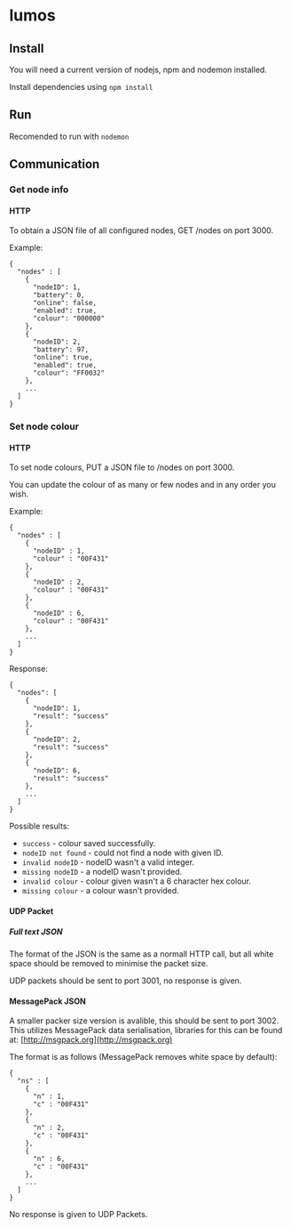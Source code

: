 # lumos
## Install
You will need a current version of nodejs, npm and nodemon installed.

Install dependencies using `npm install`

## Run
Recomended to run with `nodemon`

## Communication
### Get node info
#### HTTP
To obtain a JSON file of all configured nodes, GET /nodes on port 3000.

Example: 
```
{
  "nodes" : [
    {
      "nodeID": 1,
      "battery": 0,
      "online": false,
      "enabled": true,
      "colour": "000000"
    },
    {
      "nodeID": 2,
      "battery": 97,
      "online": true,
      "enabled": true,
      "colour": "FF0032"
    },
    ...
  ]
}
```

### Set node colour
#### HTTP
To set node colours, PUT a JSON file to /nodes on port 3000.

You can update the colour of as many or few nodes and in any order you wish.

Example:
```
{
  "nodes" : [
    {
      "nodeID" : 1,
      "colour" : "00F431"
    },
    {
      "nodeID" : 2,
      "colour" : "00F431"
    },
    {
      "nodeID" : 6,
      "colour" : "00F431"
    },
    ...
  ]
}
```
Response:
```
{
  "nodes": [
    {
      "nodeID": 1,
      "result": "success"
    },
    {
      "nodeID": 2,
      "result": "success"
    },
    {
      "nodeID": 6,
      "result": "success"
    },
    ...
  ]
}
```
Possible results:
* `success` - colour saved successfully.
* `nodeID not found` - could not find a node with given ID.
* `invalid nodeID` - nodeID wasn't a valid integer.
* `missing nodeID` - a nodeID wasn't provided.
* `invalid colour` - colour given wasn't a 6 character hex colour.
* `missing colour` - a colour wasn't provided.

#### UDP Packet
##### Full text JSON
The format of the JSON is the same as a normall HTTP call, but all white space should be removed to minimise the packet size.

UDP packets should be sent to port 3001, no response is given.

#### MessagePack JSON
A smaller packer size version is avalible, this should be sent to port 3002. This utilizes MessagePack data serialisation, libraries for this can be found at: [http://msgpack.org](http://msgpack.org)

The format is as follows (MessagePack removes white space by default):
```
{
  "ns" : [
    {
      "n" : 1,
      "c" : "00F431"
    },
    {
      "n" : 2,
      "c" : "00F431"
    },
    {
      "n" : 6,
      "c" : "00F431"
    },
    ...
  ]
}
```
No response is given to UDP Packets.